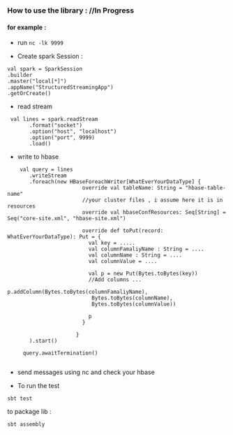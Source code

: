 ### How to use the library : //In Progress

#### for example :  

 - run ```nc -lk 9999```

 - Create spark Session :  
 ```
 val spark = SparkSession
 .builder
 .master("local[*]")
 .appName("StructuredStreamingApp")
 .getOrCreate()
 ```
    
 - read stream 
 
```
 val lines = spark.readStream
       .format("socket")
       .option("host", "localhost")
       .option("port", 9999)
       .load()
```
    
 - write to hbase 
```
    val query = lines
       .writeStream
       .foreach(new HBaseForeachWriter[WhatEverYourDataType] {
                        override val tableName: String = "hbase-table-name"
                        //your cluster files , i assume here it is in resources  
                        override val hbaseConfResources: Seq[String] = Seq("core-site.xml", "hbase-site.xml") 
                    
                        override def toPut(record: WhatEverYourDataType): Put = {
                          val key = .....
                          val columnFamaliyName : String = ....
                          val columnName : String = ....
                          val columnValue = ....
                          
                          val p = new Put(Bytes.toBytes(key))
                          //Add columns ...
                          p.addColumn(Bytes.toBytes(columnFamaliyName),
                           Bytes.toBytes(columnName), 
                           Bytes.toBytes(columnValue))
                           
                          p
                        }
                        
                      }
       ).start()
   
     query.awaitTermination()
     
``` 

- send messages using nc and check your hbase

- To run the test

```
sbt test
``` 

to package lib : 

```
sbt assembly
```
